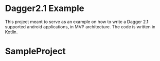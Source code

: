 # Dagger2.1 Example
This project meant to serve as an example on how to write a Dagger 2.1 supported android applications, in MVP architecture. The code is written in Kotlin.
# SampleProject

